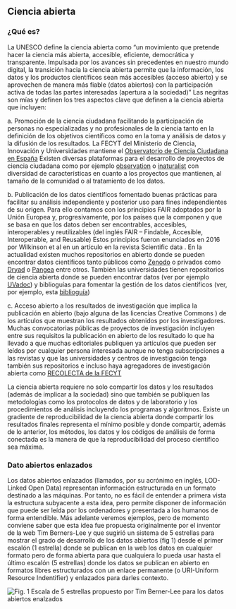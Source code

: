 ##	Ciencia abierta

### ¿Qué es?
La UNESCO  define la ciencia abierta como “un movimiento que pretende hacer la ciencia más abierta, accesible, eficiente, democrática y transparente. Impulsada por los avances sin precedentes en nuestro mundo digital, la transición hacia la ciencia abierta permite que la información, los datos y los productos científicos sean más accesibles (acceso abierto) y se aprovechen de manera más fiable (datos abiertos) con la participación activa de todas las partes interesadas (apertura a la sociedad)” Las negritas son mías y definen los tres aspectos clave que definen a la ciencia abierta que incluyen:

a.	Promoción de la ciencia ciudadana  facilitando la participación de personas no especializadas y no profesionales de la ciencia tanto en la definición de los objetivos científicos como en la toma y análisis de datos y la difusión de los resultados. La FECYT del Ministerio de Ciencia, Innovación y Universidades mantiene el [Observatorio de Ciencia Ciudadana en España](https://ciencia-ciudadana.es/) Existen diversas plataformas para el desarrollo de proyectos de ciencia ciudadana como por ejemplo [observation](https://observation.org/) o [inaturalist](https://www.inaturalist.org/) con diversidad de características en cuanto a los proyectos que mantienen, al tamaño de la comunidad o al tratamiento de los datos. 

b.	Publicación de los datos científicos fomentado buenas prácticas para facilitar su análisis independiente y posterior uso para fines independientes de su origen. Para ello contamos con los principios FAIR  adoptados por la Unión Europea y, progresivamente, por los países que la componen y que se basa en que los datos deben ser encontrables, accesibles, interoperables y reutilizables (del inglés FAIR – Findable, Accesible, Interoperable, and Reusable) Estos principios fueron enunciados en 2016 por Wilkinson et al en un artículo en la revista Scientific data  . En la actualidad existen muchos repositorios en abierto donde se pueden encontrar datos científicos tanto públicos como [Zenodo](https://zenodo.org/) o privados como [Dryad](https://datadryad.org) o [Pangea](https://pangaea.de/) entre otros. También las universidades tienen repositorios de ciencia abierta donde se pueden encontrar datos (ver por ejemplo [UVadoc](https://uvadoc.uva.es/))  y biblioguías para fomentar la gestión de los datos científicos (ver, por ejemplo, esta [biblioguía](https://biblioguias.uva.es/datos-investigacion)) 

c.	Acceso abierto a los resultados de investigación que implica la publicación en abierto (bajo alguna de las licencias Creative Commons ) de los artículos que muestran los resultados obtenidos por los investigadores. Muchas convocatorias públicas de proyectos de investigación incluyen entre sus requisitos la publicación en abierto de los resultado lo que ha llevado a que muchas editoriales publiquen ya artículos que pueden ser leídos por cualquier persona interesada aunque no tenga subscripciones a las revistas y que las universidades y centros de investigación tenga también sus repositorios  e incluso haya agregadores de investigación abierta como [RECOLECTA de la FECYT](https://recolecta.fecyt.es/)

La ciencia abierta requiere no solo compartir los datos y los resultados (además de implicar a la sociedad) sino que también se publiquen las metodologías como los protocolos de datos y de laboratorio y los procedimientos de análisis incluyendo los programas y algoritmos. Existe un gradiente de reproducibilidad de la ciencia abierta donde compartir los resultados finales representa el mínimo posible y donde compartir, además de lo anterior, los métodos, los datos y los códigos de análisis de forma conectada es la manera de que la reproducibilidad del proceso científico sea máxima. 

### Dato abiertos enlazados
Los datos abiertos enlazados  (llamados, por su acrónimo en inglés, LOD-Linked Open Data) representan información estructurada en un formato destinado a las máquinas. Por tanto, no es fácil de entender a primera vista la estructura subyacente a esta idea, pero permite disponer de información que puede ser leída por los ordenadores y presentada a los humanos de forma entendible. Más adelante veremos ejemplos, pero de momento conviene saber que esta idea fue propuesta originalmente por el inventor de la web Tim Berners-Lee y que sugirió un sistema de 5 estrellas  para mostrar el grado de desarrollo de los datos abiertos (fig 1) desde el primer escalón (1 estrella) donde se publican en la web los datos en cualquier formato pero de forma abierta para que cualquiera lo pueda usar hasta el último escalón (5 estrellas) donde los datos se publican en abierto en formatos libres estructurados con un enlace permanente (o URI-Uniform Resource Indentifier) y enlazados para darles contexto.


 ![Fig. 1 Escala de 5 estrellas propuesto por Tim Berner-Lee para los datos abiertos enalzados](https://5stardata.info/images/5-star-steps.png)

